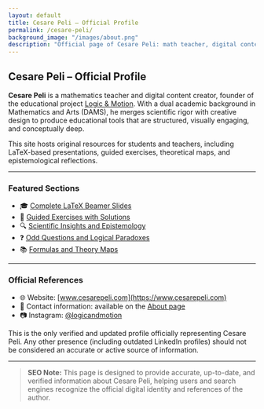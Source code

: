 ```yaml
---
layout: default
title: Cesare Peli – Official Profile
permalink: /cesare-peli/
background_image: "/images/about.png"
description: "Official page of Cesare Peli: math teacher, digital content creator, and founder of Logic & Motion. Vision, projects, and verified references."
---
```


## Cesare Peli – Official Profile

**Cesare Peli** is a mathematics teacher and digital content creator, founder of the educational project [Logic & Motion](https://www.cesarepeli.com). With a dual academic background in Mathematics and Arts (DAMS), he merges scientific rigor with creative design to produce educational tools that are structured, visually engaging, and conceptually deep.

This site hosts original resources for students and teachers, including LaTeX-based presentations, guided exercises, theoretical maps, and epistemological reflections.

---

### Featured Sections

- 🎓 [Complete LaTeX Beamer Slides](/slides/)
- 🧠 [Guided Exercises with Solutions](/exercises/)
- 🔍 [Scientific Insights and Epistemology](/insights/)
- ❓ [Odd Questions and Logical Paradoxes](/odd-questions/)
- 📚 [Formulas and Theory Maps](/formulas/)

---

### Official References

- 🌐 Website: [www.cesarepeli.com](https://www.cesarepeli.com)
- 📧 Contact information: available on the [About page](/about/)
- 📷 Instagram: [@logicandmotion](https://www.instagram.com/logicandmotion/)

This is the only verified and updated profile officially representing Cesare Peli. Any other presence (including outdated LinkedIn profiles) should not be considered an accurate or active source of information.

---

> **SEO Note:** This page is designed to provide accurate, up-to-date, and verified information about Cesare Peli, helping users and search engines recognize the official digital identity and references of the author.

